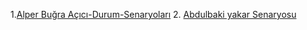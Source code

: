 1.[Alper Buğra Açıcı-Durum-Senaryoları](https://github.com/abugraacici/Coding_Stars/blob/main/Alper%20Bu%C4%9Fra%20A%C3%A7%C4%B1c%C4%B1-Durum%20Senaryolar%C4%B1.pdf)
2. [Abdulbaki yakar  Senaryosu](AliAtabakDurumSenaryosu.pdf)
